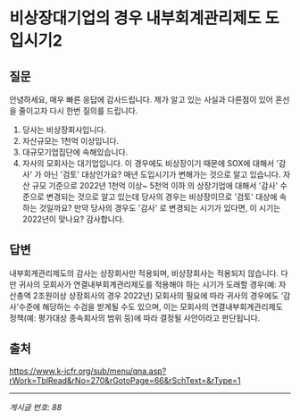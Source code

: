 # 비상장대기업의 경우 내부회계관리제도 도입시기2

## 질문
안녕하세요, 매우 빠른 응답에 감사드립니다.
제가 알고 있는 사실과 다른점이 있어 혼선을 줄이고자 다시 한번 질의를 드립니다.
1. 당사는 비상장회사입니다.
2. 자산규모는 1천억 이상입니다.
3. 대규모기업집단에 속해있습니다.
4. 자사의 모회사는 대기업입니다.
이 경우에도 비상장이기 때문에 SOX에 대해서 '감사' 가 아닌 '검토' 대상인가요?
매년 도입시기가 변해가는 것으로 알고 있습니다.
자산 규모 기준으로
2022년 1천억 이상~ 5천억 이하 의 상장기업에 대해서 '감사' 수준으로 변경되는 것으로 알고 있는데
당사의 경우는 비상장이므로 '검토' 대상에 속하는 것일까요?
만약 당사의 경우도 '감사' 로 변경되는 시기가 있다면, 이 시기는 2022년이 맞나요?
감사합니다.

## 답변
내부회계관리제도의 감사는 상장회사만 적용되며, 비상장회사는 적용되지 않습니다.
다만 귀사의 모회사가 연결내부회계관리제도를 적용해야 하는 시기가 도래할 경우(예: 자산총액 2조원이상 상장회사의 경우 2022년) 모회사의 필요에 따라 귀사의 경우에도 ‘감사’수준에 해당하는 수검을 받게될 수도 있으며, 이는 모회사의 연결내부회계관리제도 정책(예: 평가대상 종속회사의 범위 등)에 따라 결정될 사안이라고 판단됩니다.

## 출처
https://www.k-icfr.org/sub/menu/qna.asp?rWork=TblRead&rNo=270&rGotoPage=66&rSchText=&rType=1

---
*게시글 번호: 88*
